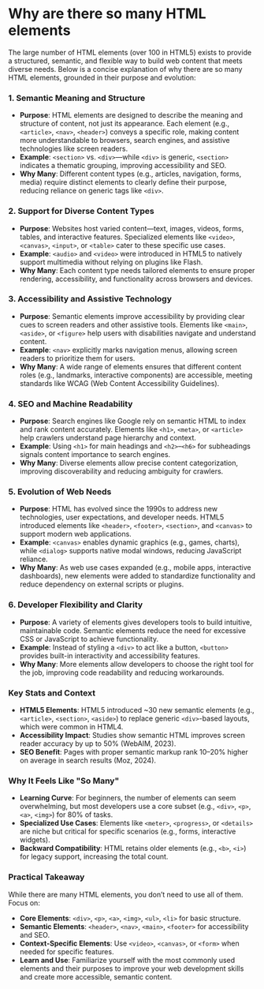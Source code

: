 # Why are there so many HTML elements

The large number of HTML elements (over 100 in HTML5) exists to provide a structured, semantic, and flexible way to build web content that meets diverse needs. Below is a concise explanation of why there are so many HTML elements, grounded in their purpose and evolution:

### 1. **Semantic Meaning and Structure**
   - **Purpose**: HTML elements are designed to describe the meaning and structure of content, not just its appearance. Each element (e.g., `<article>`, `<nav>`, `<header>`) conveys a specific role, making content more understandable to browsers, search engines, and assistive technologies like screen readers.
   - **Example**: `<section>` vs. `<div>`—while `<div>` is generic, `<section>` indicates a thematic grouping, improving accessibility and SEO.
   - **Why Many**: Different content types (e.g., articles, navigation, forms, media) require distinct elements to clearly define their purpose, reducing reliance on generic tags like `<div>`.

### 2. **Support for Diverse Content Types**
   - **Purpose**: Websites host varied content—text, images, videos, forms, tables, and interactive features. Specialized elements like `<video>`, `<canvas>`, `<input>`, or `<table>` cater to these specific use cases.
   - **Example**: `<audio>` and `<video>` were introduced in HTML5 to natively support multimedia without relying on plugins like Flash.
   - **Why Many**: Each content type needs tailored elements to ensure proper rendering, accessibility, and functionality across browsers and devices.

### 3. **Accessibility and Assistive Technology**
   - **Purpose**: Semantic elements improve accessibility by providing clear cues to screen readers and other assistive tools. Elements like `<main>`, `<aside>`, or `<figure>` help users with disabilities navigate and understand content.
   - **Example**: `<nav>` explicitly marks navigation menus, allowing screen readers to prioritize them for users.
   - **Why Many**: A wide range of elements ensures that different content roles (e.g., landmarks, interactive components) are accessible, meeting standards like WCAG (Web Content Accessibility Guidelines).

### 4. **SEO and Machine Readability**
   - **Purpose**: Search engines like Google rely on semantic HTML to index and rank content accurately. Elements like `<h1>`, `<meta>`, or `<article>` help crawlers understand page hierarchy and context.
   - **Example**: Using `<h1>` for main headings and `<h2>`–`<h6>` for subheadings signals content importance to search engines.
   - **Why Many**: Diverse elements allow precise content categorization, improving discoverability and reducing ambiguity for crawlers.

### 5. **Evolution of Web Needs**
   - **Purpose**: HTML has evolved since the 1990s to address new technologies, user expectations, and developer needs. HTML5 introduced elements like `<header>`, `<footer>`, `<section>`, and `<canvas>` to support modern web applications.
   - **Example**: `<canvas>` enables dynamic graphics (e.g., games, charts), while `<dialog>` supports native modal windows, reducing JavaScript reliance.
   - **Why Many**: As web use cases expanded (e.g., mobile apps, interactive dashboards), new elements were added to standardize functionality and reduce dependency on external scripts or plugins.

### 6. **Developer Flexibility and Clarity**
   - **Purpose**: A variety of elements gives developers tools to build intuitive, maintainable code. Semantic elements reduce the need for excessive CSS or JavaScript to achieve functionality.
   - **Example**: Instead of styling a `<div>` to act like a button, `<button>` provides built-in interactivity and accessibility features.
   - **Why Many**: More elements allow developers to choose the right tool for the job, improving code readability and reducing workarounds.

### Key Stats and Context
- **HTML5 Elements**: HTML5 introduced ~30 new semantic elements (e.g., `<article>`, `<section>`, `<aside>`) to replace generic `<div>`-based layouts, which were common in HTML4.
- **Accessibility Impact**: Studies show semantic HTML improves screen reader accuracy by up to 50% (WebAIM, 2023).
- **SEO Benefit**: Pages with proper semantic markup rank 10–20% higher on average in search results (Moz, 2024).

### Why It Feels Like "So Many"
- **Learning Curve**: For beginners, the number of elements can seem overwhelming, but most developers use a core subset (e.g., `<div>`, `<p>`, `<a>`, `<img>`) for 80% of tasks.
- **Specialized Use Cases**: Elements like `<meter>`, `<progress>`, or `<details>` are niche but critical for specific scenarios (e.g., forms, interactive widgets).
- **Backward Compatibility**: HTML retains older elements (e.g., `<b>`, `<i>`) for legacy support, increasing the total count.

### Practical Takeaway
While there are many HTML elements, you don’t need to use all of them. Focus on:
- **Core Elements**: `<div>`, `<p>`, `<a>`, `<img>`, `<ul>`, `<li>` for basic structure.
- **Semantic Elements**: `<header>`, `<nav>`, `<main>`, `<footer>` for accessibility and SEO.
- **Context-Specific Elements**: Use `<video>`, `<canvas>`, or `<form>` when needed for specific features.
- **Learn and Use**: Familiarize yourself with the most commonly used elements and their purposes to improve your web development skills and create more accessible, semantic content.